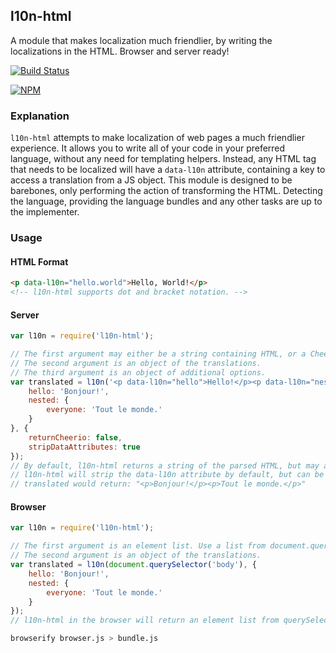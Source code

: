 ## l10n-html

A module that makes localization much friendlier, by writing the localizations in the HTML. Browser and server ready!

[![Build Status](https://travis-ci.org/remixz/l10n-html.png?branch=master)](https://travis-ci.org/remixz/l10n-html)

[![NPM](https://nodei.co/npm/l10n-html.png)](https://nodei.co/npm/l10n-html/)

### Explanation

`l10n-html` attempts to make localization of web pages a much friendlier experience. It allows you to write all of your code in your preferred language, without any need for templating helpers. Instead, any HTML tag that needs to be localized will have a `data-l10n` attribute, containing a key to access a translation from a JS object. This module is designed to be barebones, only performing the action of transforming the HTML. Detecting the language, providing the language bundles and any other tasks are up to the implementer.

### Usage

#### HTML Format

```html
<p data-l10n="hello.world">Hello, World!</p>
<!-- l10n-html supports dot and bracket notation. -->
```

#### Server

```js
var l10n = require('l10n-html');

// The first argument may either be a string containing HTML, or a Cheerio object.
// The second argument is an object of the translations.
// The third argument is an object of additional options.
var translated = l10n('<p data-l10n="hello">Hello!</p><p data-l10n="nested.everyone">Everyone.</p>', {
    hello: 'Bonjour!',
    nested: {
        everyone: 'Tout le monde.'
    }
}, {
    returnCheerio: false,
    stripDataAttributes: true
});
// By default, l10n-html returns a string of the parsed HTML, but may also return the Cheerio object if the option is provided.
// l10n-html will strip the data-l10n attribute by default, but can be configured not to.
// translated would return: "<p>Bonjour!</p><p>Tout le monde.</p>"
```

#### Browser

```js
var l10n = require('l10n-html');

// The first argument is an element list. Use a list from document.querySelector().
// The second argument is an object of the translations.
var translated = l10n(document.querySelector('body'), {
    hello: 'Bonjour!',
    nested: {
        everyone: 'Tout le monde.'
    }
});
// l10n-html in the browser will return an element list from querySelectorAll(). It will automatically update the page.
```

```bash
browserify browser.js > bundle.js
```